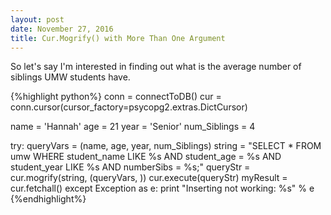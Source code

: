 ```yaml
---
layout: post
date: November 27, 2016
title: Cur.Mogrify() with More Than One Argument
---
```






So let's say I'm interested in finding out what is the average number of siblings UMW students have.

{%highlight python%}
conn = connectToDB()
cur = conn.cursor(cursor_factory=psycopg2.extras.DictCursor)

name = 'Hannah'
age = 21
year = 'Senior'
num_Siblings = 4

try:
    queryVars = (name, age, year, num_Siblings)
    string = "SELECT * FROM umw WHERE student_name LIKE %s AND student_age = %s AND student_year LIKE %s AND numberSibs = %s;"
    queryStr = cur.mogrify(string, (queryVars, ))
    cur.execute(queryStr)
    myResult = cur.fetchall()
except Exception as e:
  print "Inserting not working: %s" % e
{%endhighlight%}
